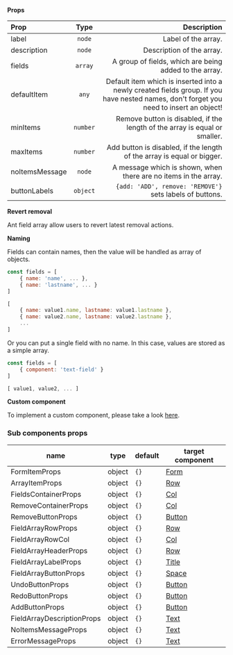 **Props**

|Prop|Type|Description|
|:---|:--:|----------:|
|label|`node`|Label of the array.|
|description|`node`|Description of the array.|
|fields|`array`|A group of fields, which are being added to the array.|
|defaultItem|`any`|Default item which is inserted into a newly created fields group. If you have nested names, don't forget you need to insert an object!|
|minItems|`number`|Remove button is disabled, if the length of the array is equal or smaller.|
|maxItems|`number`|Add button is disabled, if the length of the array is equal or bigger.|
|noItemsMessage|`node`|A message which is shown, when there are no items in the array.|
|buttonLabels|`object`|`{add: 'ADD', remove: 'REMOVE'}` sets labels of buttons.|

**Revert removal**

Ant field array allow users to revert latest removal actions.

**Naming**

Fields can contain names, then the value will be handled as array of objects.

```jsx
const fields = [
    { name: 'name', ... },
    { name: 'lastname', ... }
]

[
    { name: value1.name, lastname: value1.lastname },
    { name: value2.name, lastname: value2.lastname },
    ...
]
```

Or you can put a single field with no name. In this case, values are stored as a simple array.

```jsx
const fields = [
    { component: 'text-field' }
]

[ value1, value2, ... ]
```

**Custom component**

To implement a custom component, please take a look [here](/components/field-array).

### Sub components props

|name|type|default|target component|
|----|----|-------|----------------|
|FormItemProps|object|`{}`|[Form](https://ant.design/components/form/#Form)|
|ArrayItemProps|object|`{}`|[Row](https://ant.design/components/grid/#Row)|
|FieldsContainerProps|object|`{}`|[Col](https://ant.design/components/grid/#Col)|
|RemoveContainerProps|object|`{}`|[Col](https://ant.design/components/grid/#Col)|
|RemoveButtonProps|object|`{}`|[Button](https://ant.design/components/button/)|
|FieldArrayRowProps|object|`{}`|[Row](https://ant.design/components/grid/#Row)|
|FieldArrayRowCol|object|`{}`|[Col](https://ant.design/components/grid/#Col)|
|FieldArrayHeaderProps|object|`{}`|[Row](https://ant.design/components/grid/#Row)|
|FieldArrayLabelProps|object|`{}`|[Title](https://ant.design/components/typography/#Typography.Title)|
|FieldArrayButtonProps|object|`{}`|[Space](https://ant.design/components/space/)
|UndoButtonProps|object|`{}`|[Button](https://ant.design/components/button/)|
|RedoButtonProps|object|`{}`|[Button](https://ant.design/components/button/)|
|AddButtonProps|object|`{}`|[Button](https://ant.design/components/button/)|
|FieldArrayDescriptionProps|object|`{}`|[Text](https://ant.design/components/typography/#Typography.Text)|
|NoItemsMessageProps|object|`{}`|[Text](https://ant.design/components/typography/#Typography.Text)|
|ErrorMessageProps|object|`{}`|[Text](https://ant.design/components/typography/#Typography.Text)|


